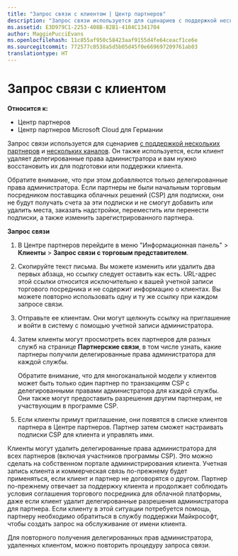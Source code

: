 ```yaml
---
title: "Запрос связи с клиентом | Центр партнеров"
description: "Запрос связи используется для сценариев с поддержкой нескольких партнеров и нескольких каналов. Он также используется, если клиент удаляет делегированные права администратора и вам нужно восстановить их для подготовки или поддержки клиента."
ms.assetid: E3D979C1-2253-408B-82B1-4104C1341704
author: MaggiePucciEvans
ms.openlocfilehash: 11c855af950c58423aaf9155d4fe64ceacf1ce6e
ms.sourcegitcommit: 772577c0538a5d5b05d45f0e669697209761ab03
translationtype: HT
---
```

# <a name="request-a-relationship-with-a-customer"></a>Запрос связи с клиентом

**Относится к:**

-  Центр партнеров
-  Центр партнеров Microsoft Cloud для Германии

Запрос связи используется для сценариев [с поддержкой нескольких партнеров](multipartner.md) и [нескольких каналов](multichannel.md). Он также используется, если клиент удаляет делегированные права администратора и вам нужно восстановить их для подготовки или поддержки клиента.

Обратите внимание, что при этом добавляются только делегированные права администратора. Если партнеры не были начальным торговым посредником поставщика облачных решений (CSP) для подписки, они не будут получать счета за эти подписки и не смогут добавить или удалить места, заказать надстройки, переместить или перенести подписки, а также изменить зарегистрированного партнера.

<a href="" id="requestarelationship"></a>
**Запрос связи**

1.  В Центре партнеров перейдите в меню "Информационная панель" &gt; **Клиенты** &gt; **Запрос связи с торговым представителем**.
2.  Скопируйте текст письма. Вы можете изменить или удалить два первых абзаца, но ссылку следует оставить как есть. URL-адрес этой ссылки относится исключительно к вашей учетной записи торгового посредника и не содержит информацию о клиентах. Вы можете повторно использовать одну и ту же ссылку при каждом запросе связи.
3.  Отправьте ее клиентам. Они могут щелкнуть ссылку на приглашение и войти в систему с помощью учетной записи администратора.
4.  Затем клиенты могут просмотреть всех партнеров для разных служб на странице **Партнерские связи**, в том числе узнать, какие партнеры получили делегированные права администратора для каждой службы.

    Обратите внимание, что для многоканальной модели у клиентов может быть только один партнер по транзакциям CSP с делегированными правами администратора для каждой службы. Они также могут предоставить разрешения другим партнерам, не участвующим в программе CSP.

5.  Если клиенты примут приглашение, они появятся в списке клиентов партнера в Центре партнеров. Партнер затем сможет настраивать подписки CSP для клиента и управлять ими.

Клиенты могут удалить делегированные права администратора для всех партнеров (включая участников программы CSP). Это можно сделать на собственном портале администрирования клиента. Учетная запись клиента и коммерческая связь по-прежнему будет применяться, если клиент и партнер не договорятся о другом. Партнер по-прежнему отвечает за поддержку клиента и продолжает соблюдать условия соглашения торгового посредника для облачной платформы, даже если клиент удалит делегированные разрешения администратора для партнера. Если клиенту в этой ситуации потребуется помощь, партнеру необходимо обратиться в службу поддержки Майкрософт, чтобы создать запрос на обслуживание от имени клиента.

Для повторного получения делегированных прав администратора, удаленных клиентом, можно повторить процедуру запроса связи.

 

 



